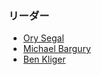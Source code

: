### リーダー
* [Ory Segal](mailto:orysegal@gmail.com)
* [Michael Bargury](mailto:michaelb@zenity.io)
* [Ben Kliger](mailto:benk@zenity.io)
